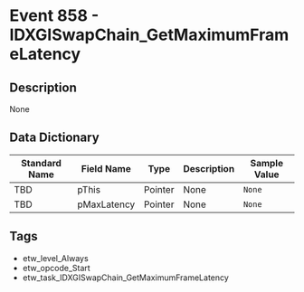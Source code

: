 # Event 858 - IDXGISwapChain_GetMaximumFrameLatency

## Description
None

## Data Dictionary
|Standard Name|Field Name|Type|Description|Sample Value|
|---|---|---|---|---|
|TBD|pThis|Pointer|None|`None`|
|TBD|pMaxLatency|Pointer|None|`None`|

## Tags
* etw_level_Always
* etw_opcode_Start
* etw_task_IDXGISwapChain_GetMaximumFrameLatency